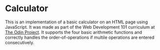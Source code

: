 # Calculator

This is an implementation of a basic calculator on an HTML page using JavaScript. It was made as part of the Web Development 101 curriculum at [The Odin Project](http://www.theodinproject.com/courses/web-development-101/lessons/calculator). It supports the four basic arithmetic functions and correctly handles the order-of-operations if multile operations are entered consecutively.